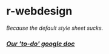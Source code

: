 r-webdesign
===========

<i>Because the default style sheet sucks.<i>

<h3><a href="https://docs.google.com/document/d/1BHcU0TD4R5tEXUA5XWVvT4JHW-sXCTG6wkznTMXVLOY/edit?usp=sharing">Our 'to-do' google doc</a></h3>
